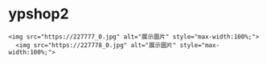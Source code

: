 # ypshop2
<!DOCTYPE html>
<html lang="zh">
<head>
    <meta charset="UTF-8">
    <meta name="viewport" content="width=device-width, initial-scale=1.0">
    <title>圖片展示</title>
    <meta property="og:title" content="WYP Shop" />
    <meta property="og:description" content="歡迎來到我的店鋪" />
</head>
<body>
 
    <img src="https://227777_0.jpg" alt="展示圖片" style="max-width:100%;">
      <img src="https://227778_0.jpg" alt="展示圖片" style="max-width:100%;">
</body>
</html>
